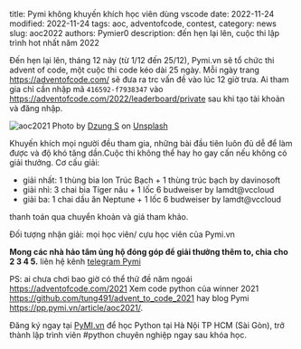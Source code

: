 title: Pymi không khuyến khích học viên dùng vscode
date: 2022-11-24
modified: 2022-11-24
tags: aoc, adventofcode, contest,
category: news
slug: aoc2022
authors: Pymier0
description: đến hẹn lại lên, cuộc thi lập trình hot nhất năm 2022

Đến hẹn lại lên, tháng 12 này (từ 1/12 đến 25/12), Pymi.vn sẽ tổ chức thi advent of code, một cuộc thi
code kéo dài 25 ngày. Mỗi ngày trang <https://adventofcode.com/>
sẽ đưa ra trc vấn đề vào lúc 12 giờ trưa. Ai tham gia chỉ cần nhập mã `416592-f7938347` vào
<https://adventofcode.com/2022/leaderboard/private> sau khi tạo tài khoản và đăng nhập.

![aoc2021](https://pp.pymi.vn/images/aoc21.png)
Photo by <a href="https://unsplash.com/@dungs?utm_source=unsplash&utm_medium=referral&utm_content=creditCopyText">Dzung S</a> on <a href="https://unsplash.com/collections/11244300/hanoi?utm_source=unsplash&utm_medium=referral&utm_content=creditCopyText">Unsplash</a>


Khuyến khích mọi người đều tham gia, những bài đầu tiên luôn đủ dễ để làm được và độ khó tăng dần.Cuộc thi không thể hay ho gay cấn nếu không có giải thưởng. Cơ cấu giải:

- giải nhất: 1 thùng bia lon Trúc Bạch + 1 thùng trúc bạch by davinosoft
- giải nhì: 3 chai bia Tiger nâu + 1 lốc 6 budweiser by lamdt@vccloud
- giải ba: 1 chai dầu ăn Neptune + 1 lốc 6 budweiser by lamdt@vccloud

thanh toán qua chuyển khoản và giá tham khảo.

Đối tượng nhận giải: mọi học viên/ cựu học viên của Pymi.vn

**Mong các nhà hảo tâm ủng hộ đóng góp để giải thưởng thêm to, chia cho 2 3 4 5.** liên hệ kênh [telegram Pymi](https://t.me/joinchat/NdnbkbTVz_44ZjA1)

PS: ai chưa chơi bao giờ có thể thử đề năm ngoái <https://adventofcode.com/2021>
Xem code python của winner 2021 <https://github.com/tung491/advent_to_code_2021>
hay blog Pymi <https://pp.pymi.vn/article/aoc2021/>.


Đăng ký ngay tại [PyMI.vn](https://pymi.vn) để học Python tại Hà Nội TP HCM (Sài Gòn),
trở thành lập trình viên #python chuyên nghiệp ngay sau khóa học.
